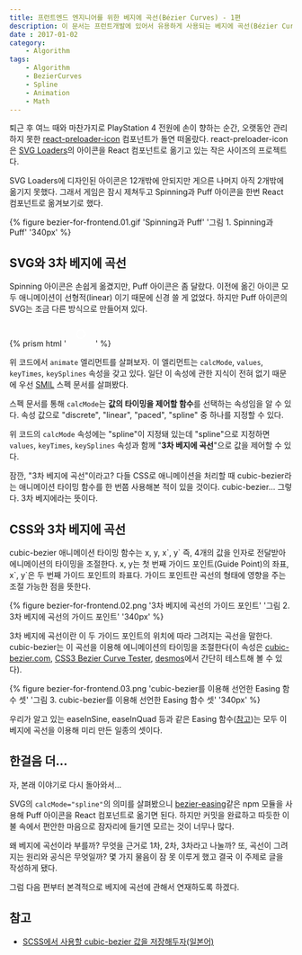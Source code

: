 ```yaml
---
title: 프런트엔드 엔지니어를 위한 베지에 곡선(Bézier Curves) - 1편
description: 이 문서는 프런트개발에 있어서 유용하게 사용되는 베지에 곡선(Bézier Curves)의 원리를 수학적으로 자세히 소개하는 글의 첫 번째 편입니다.
date : 2017-01-02
category:
    - Algorithm
tags:
    - Algorithm
    - BezierCurves
    - Spline
    - Animation
    - Math
---
```


퇴근 후 여느 때와 마찬가지로 PlayStation 4 전원에 손이 향하는 순간, 오랫동안 관리하지 못한 [react-preloader-icon](https://github.com/uyeong/react-preloader-icon) 컴포넌트가 돌연 떠올랐다. react-preloader-icon은 [SVG Loaders](http://samherbert.net/svg-loaders/)의 아이콘을 React 컴포넌트로 옮기고 있는 작은 사이즈의 프로젝트다.

SVG Loaders에 디자인된 아이콘은 12개밖에 안되지만 게으른 나머지 아직 2개밖에 옮기지 못했다. 그래서 게임은 잠시 제쳐두고 Spinning과 Puff 아이콘을 한번 React 컴포넌트로 옮겨보기로 했다.

{% figure bezier-for-frontend.01.gif 'Spinning과 Puff' '그림 1. Spinning과 Puff' '340px' %}

## SVG와 3차 베지에 곡선

Spinning 아이콘은 손쉽게 옮겼지만, Puff 아이콘은 좀 달랐다. 이전에 옮긴 아이콘 모두 애니메이션이 선형적(linear) 이기 때문에 신경 쓸 게 없었다. 하지만 Puff 아이콘의 SVG는 조금 다른 방식으로 만들어져 있다.

{% prism html '
<svg width="44" height="44" viewBox="0 0 44 44" xmlns="http://www.w3.org/2000/svg" stroke="#fff">
    <g fill="none" fill-rule="evenodd" stroke-width="2">
        <circle cx="22" cy="22" r="1">
            <animate attributeName="r"
                begin="0s" dur="1.8s"
                calcMode="spline"
                values="1; 20"
                keyTimes="0; 1"
                keySplines="0.165, 0.84, 0.44, 1"
                repeatCount="indefinite" />
                ... 중략 ...
        </circle>
    </g>
</svg>
' %}

위 코드에서 `animate` 엘리먼트를 살펴보자. 이 엘리먼트는 `calcMode`, `values`, `keyTimes`, `keySplines` 속성을 갖고 있다. 일단 이 속성에 관한 지식이 전혀 없기 때문에 우선 [SMIL](https://www.w3.org/TR/2001/REC-smil-animation-20010904/) 스펙 문서를 살펴봤다.

스펙 문서를 통해 `calcMode`는 **값의 타이밍을 제어할 함수**를 선택하는 속성임을 알 수 있다. 속성 값으로 "discrete", "linear", "paced", "spline" 중 하나를 지정할 수 있다.

위 코드의 `calcMode` 속성에는 "spline"이 지정돼 있는데 "spline"으로 지정하면 `values`, `keyTimes`, `keySplines` 속성과 함께 "**3차 베지에 곡선**"으로 값을 제어할 수 있다.

잠깐, "3차 베지에 곡선"이라고? 다들 CSS로 애니메이션을 처리할 때 cubic-bezier라는 애니메이션 타이밍 함수를 한 번쯤 사용해본 적이 있을 것이다. cubic-bezier... 그렇다. 3차 베지에라는 뜻이다.

## CSS와 3차 베지에 곡선

cubic-bezier 애니메이션 타이밍 함수는 x, y, x\`, y\` 즉, 4개의 값을 인자로 전달받아 에니메이션의 타이밍을 조절한다. x, y는 첫 번째 가이드 포인트(Guide Point)의 좌표, x\`, y\`은 두 번째 가이드 포인트의 좌표다. 가이드 포인트란 곡선의 형태에 영향을 주는 조절 가능한 점을 뜻한다.

{% figure bezier-for-frontend.02.png '3차 베지에 곡선의 가이드 포인트' '그림 2. 3차 베지에 곡선의 가이드 포인트' '340px' %}

3차 베지에 곡선이란 이 두 가이드 포인트의 위치에 따라 그려지는 곡선을 말한다. cubic-bezier는 이 곡선을 이용해 에니메이션의 타이밍을 조절한다(이 속성은 [cubic-bezier.com](http://cubic-bezier.com/), [CSS3 Bezier Curve Tester](http://www.css3beziercurve.net/), [desmos](https://www.desmos.com/calculator/cahqdxeshd)에서 간단히 테스트해 볼 수 있다).

{% figure bezier-for-frontend.03.png 'cubic-bezier를 이용해 선언한 Easing 함수 셋' '그림 3. cubic-bezier를 이용해 선언한 Easing 함수 셋' '340px' %}

우리가 알고 있는 easeInSine, easeInQuad 등과 같은 Easing 함수([참고](http://easings.net/ko#))는 모두 이 베지에 곡선을 이용해 미리 만든 일종의 셋이다.

## 한걸음 더...

자, 본래 이야기로 다시 돌아와서... 

SVG의 `calcMode="spline"`의 의미를 살펴봤으니 [bezier-easing](https://www.npmjs.com/package/bezier-easing)같은 npm 모듈을 사용해 Puff 아이콘을 React 컴포넌트로 옮기면 된다. 하지만 커밋을 완료하고 따듯한 이불 속에서 편안한 마음으로 잠자리에 들기엔 모르는 것이 너무나 많다. 

왜 베지에 곡선이라 부를까? 무엇을 근거로 1차, 2차, 3차라고 나눌까? 또, 곡선이 그려지는 원리와 공식은 무엇일까? 몇 가지 물음이 잠 못 이루게 했고 결국 이 주제로 글을 작성하게 됐다. 

그럼 다음 편부터 본격적으로 베지에 곡선에 관해서 연재하도록 하겠다.


## 참고

 * [SCSS에서 사용할 cubic-bezier 값을 저장해두자(일본어)](http://qiita.com/volkuwabara/items/64d1ac2c3d8e8a3110f5)
